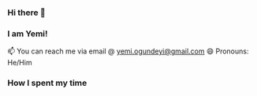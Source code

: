 ### Hi there 👋

### I am Yemi! 
📫 You can reach me via email @ yemi.ogundeyi@gmail.com
😄 Pronouns: He/Him
<!--
**YemiOG/YemiOG** is a ✨ _special_ ✨ repository because its `README.md` (this file) appears on your GitHub profile.

Here are some ideas to get you started:

- 🔭 I’m currently working on ...
- 🌱 I’m currently learning ...
- 👯 I’m looking to collaborate on ...
- 🤔 I’m looking for help with ...
- 💬 Ask me about ...

- ⚡ Fun fact: ...
-->

### How I spent my time
<!--START_SECTION:waka-->
<!--END_SECTION:waka-->
